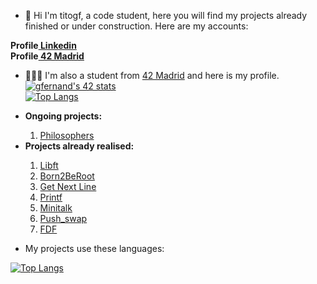 - 🫡 Hi I'm titogf, a code student, here you will find my projects already finished or under construction. Here are my accounts: <br>

<b>Profile<a href="https://www.linkedin.com/in/gonzalo-fern%C3%A1ndez-alonso-b06690230/"> Linkedin</a><br></b>
<b>Profile<a href="https://profile.intra.42.fr/"> 42 Madrid</a><br></b>

- 👨🏽‍💻 I'm also a student from <a href="https://www.42madrid.com">42 Madrid</a> and here is my profile.
<a href="https://profile.intra.42.fr/users/gfernand"><img src="https://badge42.vercel.app/api/v2/claflcrzb01030fl3j805opew/stats?cursusId=21&coalitionId=64" alt="gfernand's 42 stats" /></a><br>
[![Top Langs](https://github-readme-stats.vercel.app/api/top-langs/?username=titogf&layout=compact)](https://github.com/titogf?tab=repositories)


    <li><b> Ongoing projects:</b></li>
      <ol><li><a href="https://github.com/titogf/Philosophers"> Philosophers</a></li></ol>
    <li><b> Projects already realised:</b></li>
      <ol><li><a href="https://github.com/titogf/Libft"> Libft</a></li>
      <li><a href="https://github.com/titogf/Born2BeRoot"> Born2BeRoot </a></li>
      <li><a href="https://github.com/titogf/Get_Next_Line"> Get Next Line</a></li>
      <li><a href="https://github.com/titogf/Ft_printf"> Printf</a></li>
      <li><a href="https://github.com/titogf/Minitalk"> Minitalk</a></li>
      <li><a href="https://github.com/titogf/push_swap"> Push_swap</a></li>
      <li><a href="https://github.com/titogf/Fdf"> FDF</a></li></ol>

- My projects use these languages:<br>

[![Top Langs](https://github-readme-stats.vercel.app/api/top-langs/?username=titogf&layout=compact)](https://github.com/titogf?tab=repositories)
